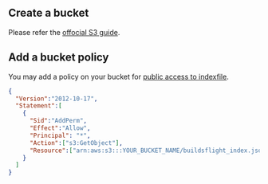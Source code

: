 Create a bucket
----
Please refer the [offocial S3 guide](https://aws.amazon.com/ko/documentation/s3/).

Add a bucket policy
----
You may add a policy on your bucket for [public access to indexfile](https://github.com/pjc0247/BuildsFlight/blob/master/doc/api.md).
```json
{
  "Version":"2012-10-17",
  "Statement":[
    {
      "Sid":"AddPerm",
      "Effect":"Allow",
      "Principal": "*",
      "Action":["s3:GetObject"],
      "Resource":["arn:aws:s3:::YOUR_BUCKET_NAME/buildsflight_index.json"]
    }
  ]
}
```
